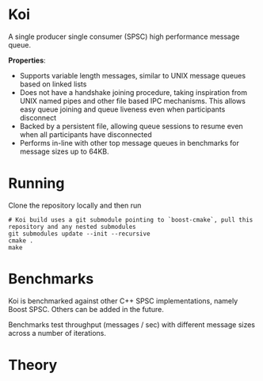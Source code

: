 # Koi
A single producer single consumer (SPSC) high performance message queue.

**Properties**:
* Supports variable length messages, similar to UNIX message queues based on linked lists
* Does not have a handshake joining procedure, taking inspiration from UNIX named pipes and other file based IPC mechanisms. This allows easy queue joining and queue liveness even when participants disconnect
* Backed by a persistent file, allowing queue sessions to resume even when all participants have disconnected
* Performs in-line with other top message queues in benchmarks for message sizes up to 64KB.

# Running
Clone the repository locally and then run

```shell
# Koi build uses a git submodule pointing to `boost-cmake`, pull this repository and any nested submodules 
git submodules update --init --recursive
cmake .
make
```

# Benchmarks
Koi is benchmarked against other C++ SPSC implementations, namely Boost SPSC. Others can be added in the future.

Benchmarks test throughput (messages / sec) with different message sizes across a number of iterations.

# Theory

